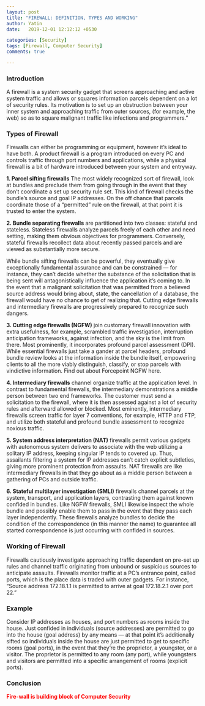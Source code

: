 ```yaml
---
layout: post
title: "FIREWALL: DEFINITION, TYPES AND WORKING"
author: Yatin
date:   2019-12-01 12:12:12 +0530

categories: [Security]
tags: [Firewall, Computer Security] 
comments: true

---
```


### Introduction
A firewall is a system security gadget that screens approaching and active system traffic and allows or squares information parcels dependent on a lot of security rules. Its motivation is to set up an obstruction between your inner system and approaching traffic from outer sources, (for example, the web) so as to square malignant traffic like infections and programmers.”
<!--more-->
### Types of Firewall

Firewalls can either be programming or equipment, however it’s ideal to have both. A product firewall is a program introduced on every PC and controls traffic through port numbers and applications, while a physical firewall is a bit of hardware introduced between your system and entryway.

**1. Parcel sifting firewalls** The most widely recognized sort of firewall, look at bundles and preclude them from going through in the event that they don’t coordinate a set up security rule set. This kind of firewall checks the bundle’s source and goal IP addresses. On the off chance that parcels coordinate those of a “permitted” rule on the firewall, at that point it is trusted to enter the system.

**2. Bundle separating firewalls** are partitioned into two classes: stateful and stateless. Stateless firewalls analyze parcels freely of each other and need setting, making them obvious objectives for programmers. Conversely, stateful firewalls recollect data about recently passed parcels and are viewed as substantially more secure.

While bundle sifting firewalls can be powerful, they eventually give exceptionally fundamental assurance and can be constrained — for instance, they can’t decide whether the substance of the solicitation that is being sent will antagonistically influence the application it’s coming to. In the event that a malignant solicitation that was permitted from a believed source address would bring about, state, the cancellation of a database, the firewall would have no chance to get of realizing that. Cutting edge firewalls and intermediary firewalls are progressively prepared to recognize such dangers.

**3. Cutting edge firewalls (NGFW)** join customary firewall innovation with extra usefulness, for example, scrambled traffic investigation, interruption anticipation frameworks, against infection, and the sky is the limit from there. Most prominently, it incorporates profound parcel assessment (DPI). While essential firewalls just take a gander at parcel headers, profound bundle review looks at the information inside the bundle itself, empowering clients to all the more viably distinguish, classify, or stop parcels with vindictive information. Find out about Forcepoint NGFW here.

**4. Intermediary firewalls** channel organize traffic at the application level. In contrast to fundamental firewalls, the intermediary demonstrations a middle person between two end frameworks. The customer must send a solicitation to the firewall, where it is then assessed against a lot of security rules and afterward allowed or blocked. Most eminently, intermediary firewalls screen traffic for layer 7 conventions, for example, HTTP and FTP, and utilize both stateful and profound bundle assessment to recognize noxious traffic.

**5. System address interpretation (NAT)** firewalls permit various gadgets with autonomous system delivers to associate with the web utilizing a solitary IP address, keeping singular IP tends to covered up. Thus, assailants filtering a system for IP addresses can’t catch explicit subtleties, giving more prominent protection from assaults. NAT firewalls are like intermediary firewalls in that they go about as a middle person between a gathering of PCs and outside traffic.

**6. Stateful multilayer investigation (SMLI)** firewalls channel parcels at the system, transport, and application layers, contrasting them against known confided in bundles. Like NGFW firewalls, SMLI likewise inspect the whole bundle and possibly enable them to pass in the event that they pass each layer independently. These firewalls analyze bundles to decide the condition of the correspondence (in this manner the name) to guarantee all started correspondence is just occurring with confided in sources.

### Working of Firewall

Firewalls cautiously investigate approaching traffic dependent on pre-set up rules and channel traffic originating from unbound or suspicious sources to anticipate assaults. Firewalls monitor traffic at a PC’s entrance point, called ports, which is the place data is traded with outer gadgets. For instance, “Source address 172.18.1.1 is permitted to arrive at goal 172.18.2.1 over port 22.”

### Example

Consider IP addresses as houses, and port numbers as rooms inside the house. Just confided in individuals (source addresses) are permitted to go into the house (goal address) by any means — at that point it’s additionally sifted so individuals inside the house are just permitted to get to specific rooms (goal ports), in the event that they’re the proprietor, a youngster, or a visitor. The proprietor is permitted to any room (any port), while youngsters and visitors are permitted into a specific arrangement of rooms (explicit ports).
### Conclusion

<p style="color: red;"><strong>Fire-wall is building block of Computer Security</strong>



